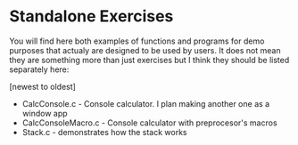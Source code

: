 # Standalone Exercises
You will find here both examples of functions and programs for demo purposes that actualy are designed to be used by users.
It does not mean they are something more than just exercises but I think they should be listed separately here:

\[newest to oldest]
- CalcConsole.c - Console calculator. I plan making another one as a window app
- CalcConsoleMacro.c - Console calculator with preprocesor's macros
- Stack.c - demonstrates how the stack works

